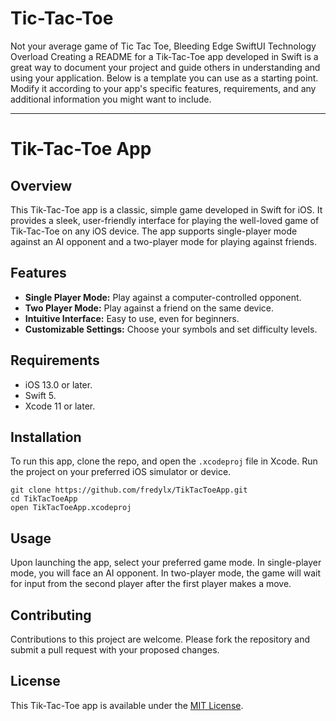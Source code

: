# Tic-Tac-Toe
Not your average game of Tic Tac Toe, Bleeding Edge SwiftUI Technology Overload
Creating a README for a Tik-Tac-Toe app developed in Swift is a great way to document your project and guide others in understanding and using your application. Below is a template you can use as a starting point. Modify it according to your app's specific features, requirements, and any additional information you might want to include.

---

# Tik-Tac-Toe App

## Overview
This Tik-Tac-Toe app is a classic, simple game developed in Swift for iOS. It provides a sleek, user-friendly interface for playing the well-loved game of Tik-Tac-Toe on any iOS device. The app supports single-player mode against an AI opponent and a two-player mode for playing against friends.

## Features
- **Single Player Mode:** Play against a computer-controlled opponent.
- **Two Player Mode:** Play against a friend on the same device.
- **Intuitive Interface:** Easy to use, even for beginners.
- **Customizable Settings:** Choose your symbols and set difficulty levels.

## Requirements
- iOS 13.0 or later.
- Swift 5.
- Xcode 11 or later.

## Installation
To run this app, clone the repo, and open the `.xcodeproj` file in Xcode. Run the project on your preferred iOS simulator or device.

```
git clone https://github.com/fredylx/TikTacToeApp.git
cd TikTacToeApp
open TikTacToeApp.xcodeproj
```

## Usage
Upon launching the app, select your preferred game mode. In single-player mode, you will face an AI opponent. In two-player mode, the game will wait for input from the second player after the first player makes a move.

## Contributing
Contributions to this project are welcome. Please fork the repository and submit a pull request with your proposed changes.

## License
This Tik-Tac-Toe app is available under the [MIT License](LICENSE).
